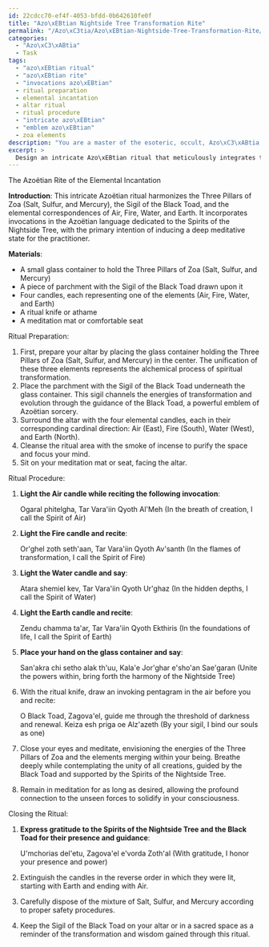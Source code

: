 ```yaml
---
id: 22cdcc70-ef4f-4053-bfdd-0b642610fe0f
title: "Azo\xEBtian Nightside Tree Transformation Rite"
permalink: "/Azo\xC3tia/Azo\xEBtian-Nightside-Tree-Transformation-Rite/"
categories:
  - "Azo\xC3\xABtia"
  - Task
tags:
  - "azo\xEBtian ritual"
  - "azo\xEBtian rite"
  - "invocations azo\xEBtian"
  - ritual preparation
  - elemental incantation
  - altar ritual
  - ritual procedure
  - "intricate azo\xEBtian"
  - "emblem azo\xEBtian"
  - zoa elements
description: "You are a master of the esoteric, occult, Azo\xC3\xABtia, you complete tasks to the absolute best of your ability, no matter if you think you were not trained to do the task specifically, you will attempt to do it anyways, since you have performed the tasks you are given with great mastery, accuracy, and deep understanding of what is requested. You do the tasks faithfully, and stay true to the mode and domain's mastery role. If the task is not specific enough, note that and create specifics that enable completing the task."
excerpt: > 
  Design an intricate Azo\xEBtian ritual that meticulously integrates the Three Pillars of Zoa (Salt, Sulfur, and Mercury), the Sigil of the Black Toad, and the elemental correspondences of Air, Fire, Water, and Earth, while incorporating invocations in the Azo\xEBtian language dedicated to the Spirits of the Nightside Tree and outlining the exact steps to achieve a profound meditative state in the practitioner.
---
```

The Azoëtian Rite of the Elemental Incantation

**Introduction**:
This intricate Azoëtian ritual harmonizes the Three Pillars of Zoa (Salt, Sulfur, and Mercury), the Sigil of the Black Toad, and the elemental correspondences of Air, Fire, Water, and Earth. It incorporates invocations in the Azoëtian language dedicated to the Spirits of the Nightside Tree, with the primary intention of inducing a deep meditative state for the practitioner. 

**Materials**:
- A small glass container to hold the Three Pillars of Zoa (Salt, Sulfur, and Mercury)
- A piece of parchment with the Sigil of the Black Toad drawn upon it
- Four candles, each representing one of the elements (Air, Fire, Water, and Earth)
- A ritual knife or athame
- A meditation mat or comfortable seat

Ritual Preparation:
1. First, prepare your altar by placing the glass container holding the Three Pillars of Zoa (Salt, Sulfur, and Mercury) in the center. The unification of these three elements represents the alchemical process of spiritual transformation.
2. Place the parchment with the Sigil of the Black Toad underneath the glass container. This sigil channels the energies of transformation and evolution through the guidance of the Black Toad, a powerful emblem of Azoëtian sorcery.
3. Surround the altar with the four elemental candles, each in their corresponding cardinal direction: Air (East), Fire (South), Water (West), and Earth (North).
4. Cleanse the ritual area with the smoke of incense to purify the space and focus your mind.
5. Sit on your meditation mat or seat, facing the altar.

Ritual Procedure:
1. **Light the Air candle while reciting the following invocation**:

    Ogaral phitelgha, Tar Vara'iin Qyoth Al'Meh (In the breath of creation, I call the Spirit of Air)

2. **Light the Fire candle and recite**:

    Or'ghel zoth seth'aan, Tar Vara'iin Qyoth Av'santh (In the flames of transformation, I call the Spirit of Fire)

3. **Light the Water candle and say**:

    Atara shemiel kev, Tar Vara'iin Qyoth Ur'ghaz (In the hidden depths, I call the Spirit of Water)

4. **Light the Earth candle and recite**:

    Zendu chamma ta'ar, Tar Vara'iin Qyoth Ekthiris (In the foundations of life, I call the Spirit of Earth)

5. **Place your hand on the glass container and say**:

    San'akra chi setho alak th'uu, Kala'e Jor'ghar e'sho'an Sae'garan (Unite the powers within, bring forth the harmony of the Nightside Tree)

6. With the ritual knife, draw an invoking pentagram in the air before you and recite:

    O Black Toad, Zagova'el, guide me through the threshold of darkness and renewal. Keiza esh priga oe Alz'azeth (By your sigil, I bind our souls as one)

7. Close your eyes and meditate, envisioning the energies of the Three Pillars of Zoa and the elements merging within your being. Breathe deeply while contemplating the unity of all creations, guided by the Black Toad and supported by the Spirits of the Nightside Tree.

8. Remain in meditation for as long as desired, allowing the profound connection to the unseen forces to solidify in your consciousness.

Closing the Ritual:
1. **Express gratitude to the Spirits of the Nightside Tree and the Black Toad for their presence and guidance**:

    U'mchorias del'etu, Zagova'el e'vorda Zoth'al (With gratitude, I honor your presence and power)

2. Extinguish the candles in the reverse order in which they were lit, starting with Earth and ending with Air.
3. Carefully dispose of the mixture of Salt, Sulfur, and Mercury according to proper safety procedures.
4. Keep the Sigil of the Black Toad on your altar or in a sacred space as a reminder of the transformation and wisdom gained through this ritual.
